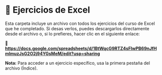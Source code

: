 # 📝 Ejercicios de Excel

Esta carpeta incluye un archivo con todos los ejercicios del curso de Excel que he completado. Si desas verlos, puedes descargarlos directamente desde el archivo o, si lo prefieres, hacer clic en el siguiente enlace:

🔗 **https://docs.google.com/spreadsheets/d/1BtWqcG9RTZ4sFIwPB69nJfHmlmuzJsG2O2j94YGsMeM/edit?usp=sharing**  

**Nota:** Para acceder a un ejercicio específico, usa la primera pestaña del archivo (Índice).  
